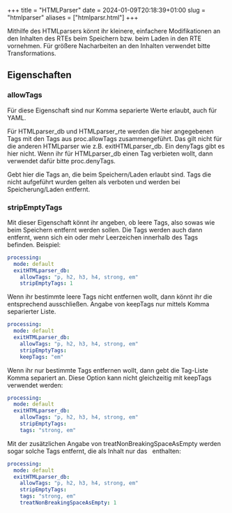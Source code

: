 +++
title = "HTMLParser"
date = 2024-01-09T20:18:39+01:00
slug = "htmlparser"
aliases = ["htmlparsr.html"]
+++

Mithilfe des HTMLparsers könnt ihr kleinere, einfachere Modifikationen an den Inhalten des RTEs beim Speichern bzw. beim Laden in den RTE vornehmen. Für größere Nacharbeiten an den Inhalten verwendet bitte Transformations.

## Eigenschaften

### allowTags

Für diese Eigenschaft sind nur Komma separierte Werte erlaubt, auch für YAML.

Für HTMLparser_db und HTMLparser_rte werden die hier angegebenen Tags mit den Tags aus proc.allowTags zusammengeführt. Das gilt nicht für die anderen HTMLparser wie z.B. exitHTMLparser_db. Ein denyTags gibt es hier nicht. Wenn ihr für HTMLparser_db einen Tag verbieten wollt, dann verwendet dafür bitte proc.denyTags.

Gebt hier die Tags an, die beim Speichern/Laden erlaubt sind. Tags die nicht aufgeführt wurden gelten als verboten und werden bei Speicherung/Laden entfernt.

### stripEmptyTags

Mit dieser Eigenschaft könnt ihr angeben, ob leere Tags, also sowas wie <strong></strong> beim Speichern entfernt werden sollen. Die Tags werden auch dann entfernt, wenn sich ein oder mehr Leerzeichen innerhalb des Tags befinden. Beispiel:

```yaml
processing:
  mode: default
  exitHTMLparser_db:
    allowTags: "p, h2, h3, h4, strong, em"
    stripEmptyTags: 1
```

Wenn ihr bestimmte leere Tags nicht entfernen wollt, dann könnt ihr die entsprechend ausschließen. Angabe von keepTags nur mittels Komma separierter Liste.

```yaml
processing:
  mode: default
  exitHTMLparser_db:
    allowTags: "p, h2, h3, h4, strong, em"
    stripEmptyTags:
    keepTags: "em"
```

Wenn ihr nur bestimmte Tags entfernen wollt, dann gebt die Tag-Liste Komma separiert an. Diese Option kann nicht gleichzeitig mit keepTags verwendet werden:

```yaml
processing:
  mode: default
  exitHTMLparser_db:
    allowTags: "p, h2, h3, h4, strong, em"
    stripEmptyTags:
    tags: "strong, em"
```

Mit der zusätzlichen Angabe von treatNonBreakingSpaceAsEmpty werden sogar solche Tags entfernt, die als Inhalt nur das &nbsp; enthalten:

```yaml
processing:
  mode: default
  exitHTMLparser_db:
    allowTags: "p, h2, h3, h4, strong, em"
    stripEmptyTags:
    tags: "strong, em"
    treatNonBreakingSpaceAsEmpty: 1
```
